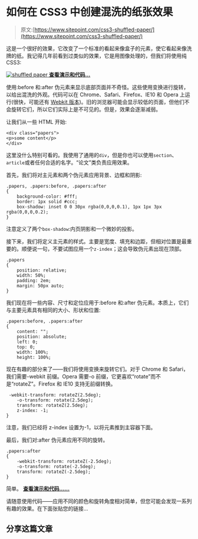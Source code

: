 # 如何在 CSS3 中创建混洗的纸张效果

> 原文:[https://www.sitepoint.com/css3-shuffled-paper/](https://www.sitepoint.com/css3-shuffled-paper/)

这是一个很好的效果，它改变了一个标准的看起来像盒子的元素，使它看起来像洗牌的纸。我记得几年前看到过类似的效果，它是用图像处理的，但我们将使用纯 CSS3:

 [![shuffled paper](../Images/5dfb825d4a162df1a9e95e8e4de04779.png)
**查看演示和代码…**](http://cssdeck.com/labs/shuffled-paper) 

使用:before 和:after 伪元素来显示底部页面并不奇怪。这些使用变换进行旋转，以给出混洗的外观。代码可以在 Chrome、Safari、Firefox、IE10 和 Opera 上运行(很快，可能还有 [Webkit 版本](https://www.sitepoint.com/opera-switches-to-webkit-rendering-engine/))。旧的浏览器可能会显示较低的页面，但他们不会旋转它们，所以它们实际上是不可见的。但是，效果会逐渐减弱。

让我们从一些 HTML 开始:

```
<div class="papers">
<p>some content</p>
</div> 
```

这里没什么特别可看的。我使用了通用的`div`，但是你也可以使用`section`、`article`或者任何合适的名字。“论文”类负责应用效果。

首先，我们将对主元素和两个伪元素应用背景、边框和阴影:

```
.papers, .papers:before, .papers:after
{
	background-color: #fff;
	border: 1px solid #ccc;
	box-shadow: inset 0 0 30px rgba(0,0,0,0.1), 1px 1px 3px rgba(0,0,0,0.2);
} 
```

注意定义了两个`box-shadow`:内页阴影和一个微妙的投影。

接下来，我们将定义主元素的样式。主要是宽度、填充和边距，但相对位置是最重要的。顺便说一句，不要试图应用一个`z-index`；这会导致伪元素出现在顶部。

```
.papers
{
	position: relative;
	width: 50%;
	padding: 2em;
	margin: 50px auto;
} 
```

我们现在将一些内容、尺寸和定位应用于:before 和:after 伪元素。本质上，它们与主要元素具有相同的大小、形状和位置:

```
.papers:before, .papers:after
{
	content: "";
	position: absolute;
	left: 0;
	top: 0;
	width: 100%;
	height: 100%; 
```

现在有趣的部分来了——我们将使用变换来旋转它们。对于 Chrome 和 Safari，我们需要-webkit 前缀。Opera 需要-o 前缀，它更喜欢“rotate”而不是“rotateZ”。Firefox 和 IE10 支持无前缀转换。

```
 -webkit-transform: rotateZ(2.5deg);
	-o-transform: rotate(2.5deg);
	transform: rotateZ(2.5deg);
	z-index: -1;
} 
```

注意，我们已经将 z-index 设置为-1，以将元素推到主容器下面。

最后，我们对:after 伪元素应用不同的旋转。

```
.papers:after
{
	-webkit-transform: rotateZ(-2.5deg);
	-o-transform: rotate(-2.5deg);
	transform: rotateZ(-2.5deg);
} 
```

简单。 [**查看演示和代码……**](http://cssdeck.com/labs/shuffled-paper)

请随意使用代码——应用不同的颜色和旋转角度相对简单，但您可能会发现一系列有趣的效果。在下面张贴您的链接…

## 分享这篇文章